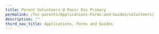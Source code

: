 ```yaml
---
title: Parent Volunteers @ Pasir Ris Primary
permalink: /for-parents/Applications-Forms-and-Guides/volunteers/
description: ""
third_nav_title: Applications, Forms and Guides
---
```

